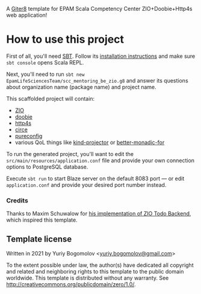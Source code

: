 A [Giter8][g8] template for EPAM Scala Competency Center ZIO+Doobie+Http4s web application!

# How to use this project

First of all, you'll need [SBT](https://www.scala-sbt.org). Follow its [installation instructions](https://www.scala-sbt.org/download.html) and make sure `sbt console` opens Scala REPL.

Next, you'll need to run `sbt new EpamLifeSciencesTeam/scc_mentoring_be_zio.g8` and answer its questions about organization name (package name) and project name.

This scaffolded project will contain:
- [ZIO](https://zio.dev)
- [doobie](https://tpolecat.github.io/doobie/)
- [http4s](https://http4s.org)
- [circe](https://circe.github.io/circe/)
- [pureconfig](https://pureconfig.github.io)
- various QoL things like [kind-projector](https://github.com/typelevel/kind-projector) or [better-monadic-for](https://github.com/oleg-py/better-monadic-for)

To run the generated project, you'll want to edit the `src/main/resources/application.conf` file and provide your own connection options to PostgreSQL database.

Execute `sbt run` to start Blaze server on the default 8083 port — or edit `application.conf` and provide your desired port number instead.

### Credits

Thanks to Maxim Schuwalow for [his implementation of ZIO Todo Backend](https://github.com/mschuwalow/zio-todo-backend), which inspired this template.

Template license
----------------
Written in 2021 by Yuriy Bogomolov \<yuriy.bogomolov@gmail.com>

To the extent possible under law, the author(s) have dedicated all copyright and related
and neighboring rights to this template to the public domain worldwide.
This template is distributed without any warranty. See <http://creativecommons.org/publicdomain/zero/1.0/>.

[g8]: http://www.foundweekends.org/giter8/
